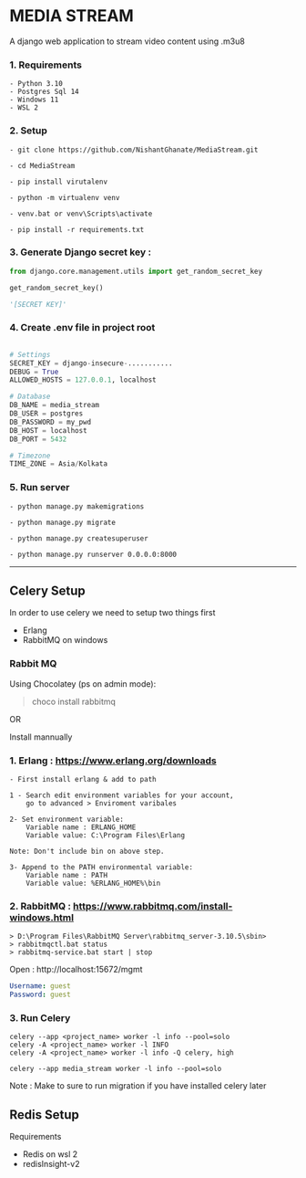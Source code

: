 # MEDIA STREAM

A django web application to stream video content using .m3u8 


### 1. Requirements
```
- Python 3.10
- Postgres Sql 14
- Windows 11
- WSL 2
```

### 2. Setup 
```
- git clone https://github.com/NishantGhanate/MediaStream.git

- cd MediaStream

- pip install virutalenv

- python -m virtualenv venv

- venv.bat or venv\Scripts\activate

- pip install -r requirements.txt 
```

### 3. Generate Django secret key :
```python
from django.core.management.utils import get_random_secret_key

get_random_secret_key()

'[SECRET KEY]'
```

### 4. Create .env file in project root
```python

# Settings
SECRET_KEY = django-insecure-...........
DEBUG = True
ALLOWED_HOSTS = 127.0.0.1, localhost

# Database
DB_NAME = media_stream
DB_USER = postgres
DB_PASSWORD = my_pwd
DB_HOST = localhost
DB_PORT = 5432

# Timezone 
TIME_ZONE = Asia/Kolkata
```

### 5. Run server
```
- python manage.py makemigrations

- python manage.py migrate

- python manage.py createsuperuser

- python manage.py runserver 0.0.0.0:8000
```

<hr>

## Celery Setup 

In order to use celery we need to setup two things first
- Erlang
- RabbitMQ on windows 


### Rabbit MQ
Using Chocolatey (ps on admin mode):
> choco install rabbitmq

OR 

Install mannually 


### 1. Erlang : https://www.erlang.org/downloads
```
- First install erlang & add to path 

1 - Search edit environment variables for your account, 
    go to advanced > Enviroment varibales

2- Set environment variable:
    Variable name : ERLANG_HOME
    Variable value: C:\Program Files\Erlang

Note: Don't include bin on above step.

3- Append to the PATH environmental variable:
    Variable name : PATH
    Variable value: %ERLANG_HOME%\bin
```

### 2. RabbitMQ : https://www.rabbitmq.com/install-windows.html
```
> D:\Program Files\RabbitMQ Server\rabbitmq_server-3.10.5\sbin>
> rabbitmqctl.bat status
> rabbitmq-service.bat start | stop
```
Open : http://localhost:15672/mgmt
```yml
Username: guest
Password: guest
```

### 3. Run Celery 
```
celery --app <project_name> worker -l info --pool=solo
celery -A <project_name> worker -l INFO
celery -A <project_name> worker -l info -Q celery, high

celery --app media_stream worker -l info --pool=solo
```

Note : Make to sure to run migration if you have installed celery later

## Redis Setup

Requirements 
- Redis on wsl 2
- redisInsight-v2
